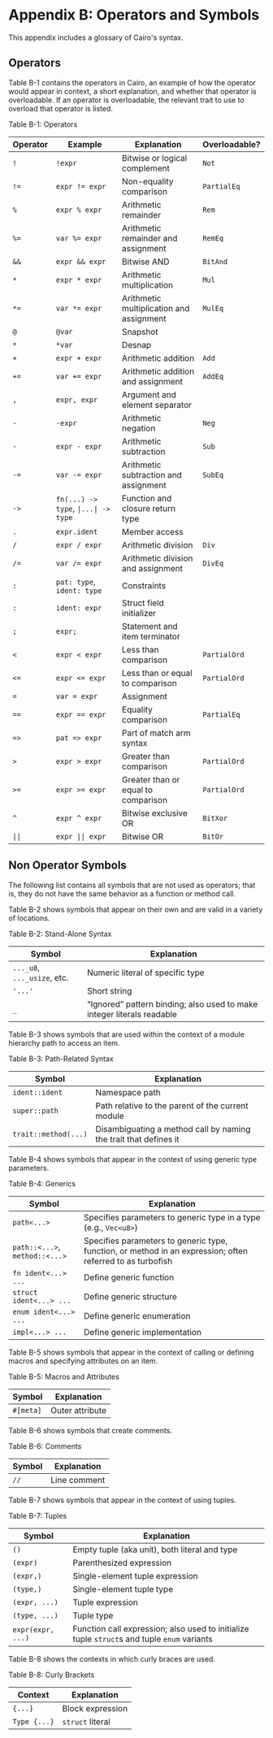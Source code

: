 # Appendix B: Operators and Symbols

This appendix includes a glossary of Cairo's syntax.

## Operators

Table B-1 contains the operators in Cairo, an example of how the operator would appear in context, a short explanation, and whether that operator is overloadable. If an operator is overloadable, the relevant trait to use to overload that operator is listed.

<span class="caption">Table B-1: Operators</span>

| Operator | Example | Explanation | Overloadable? |
|----------|---------|-------------|---------------|
| `!` | `!expr` | Bitwise or logical complement | `Not` |
| `!=` | `expr != expr` | Non-equality comparison | `PartialEq` |
| `%` | `expr % expr` | Arithmetic remainder | `Rem` |
| `%=` | `var %= expr` | Arithmetic remainder and assignment | `RemEq` |
| `&&` | `expr && expr` | Bitwise AND | `BitAnd` |
| `*` | `expr * expr` | Arithmetic multiplication | `Mul` |
| `*=` | `var *= expr` | Arithmetic multiplication and assignment | `MulEq` |
| `@` | `@var` | Snapshot | |
| `*` | `*var` | Desnap | |
| `+` | `expr + expr` | Arithmetic addition | `Add` |
| `+=` | `var += expr` | Arithmetic addition and assignment | `AddEq` |
| `,` | `expr, expr` | Argument and element separator | |
| `-` | `-expr` | Arithmetic negation | `Neg` |
| `-` | `expr - expr` | Arithmetic subtraction | `Sub` |
| `-=` | `var -= expr` | Arithmetic subtraction and assignment | `SubEq` |
| `->` | `fn(...) -> type`, <code>&vert;...&vert; -> type</code> | Function and closure return type | |
| `.` | `expr.ident` | Member access | |
| `/` | `expr / expr` | Arithmetic division | `Div` |
| `/=` | `var /= expr` | Arithmetic division and assignment | `DivEq` |
| `:` | `pat: type`, `ident: type` | Constraints | |
| `:` | `ident: expr` | Struct field initializer | |
| `;` | `expr;` | Statement and item terminator | |
| `<` | `expr < expr` | Less than comparison | `PartialOrd` |
| `<=` | `expr <= expr` | Less than or equal to comparison | `PartialOrd` |
| `=` | `var = expr` | Assignment | |
| `==` | `expr == expr` | Equality comparison | `PartialEq` |
| `=>` | `pat => expr` | Part of match arm syntax | |
| `>` | `expr > expr` | Greater than comparison | `PartialOrd` |
| `>=` | `expr >= expr` | Greater than or equal to comparison | `PartialOrd` |
| `^` | `expr ^ expr` | Bitwise exclusive OR | `BitXor` |
| <code>&vert;&vert;</code> | <code>expr &vert;&vert; expr</code> | Bitwise OR | `BitOr` |

## Non Operator Symbols

The following list contains all symbols that are not used as operators; that is, they do not have the same behavior as a function or method call.

Table B-2 shows symbols that appear on their own and are valid in a variety of locations.

<span class="caption">Table B-2: Stand-Alone Syntax</span>

| Symbol | Explanation |
|--------|-------------|
| `..._u8`, `..._usize`, etc. | Numeric literal of specific type |
| `'...'` | Short string |
| `_` | “Ignored” pattern binding; also used to make integer literals readable |

Table B-3 shows symbols that are used within the context of a module hierarchy path to access an item.

<span class="caption">Table B-3: Path-Related Syntax</span>

| Symbol | Explanation |
|--------|-------------|
| `ident::ident` | Namespace path |
| `super::path` | Path relative to the parent of the current module |
| `trait::method(...)` | Disambiguating a method call by naming the trait that defines it |

Table B-4 shows symbols that appear in the context of using generic type parameters.

<span class="caption">Table B-4: Generics</span>

| Symbol | Explanation |
|--------|-------------|
| `path<...>` | Specifies parameters to generic type in a type (e.g., `Vec<u8>`) |
| `path::<...>`, `method::<...>` | Specifies parameters to generic type, function, or method in an expression; often referred to as turbofish |
| `fn ident<...> ...` | Define generic function |
| `struct ident<...> ...` | Define generic structure |
| `enum ident<...> ...` | Define generic enumeration |
| `impl<...> ...` | Define generic implementation |

Table B-5 shows symbols that appear in the context of calling or defining macros and specifying attributes on an item.

<span class="caption">Table B-5: Macros and Attributes</span>

| Symbol | Explanation |
|--------|-------------|
| `#[meta]` | Outer attribute |

Table B-6 shows symbols that create comments.

<span class="caption">Table B-6: Comments</span>

| Symbol | Explanation |
|--------|-------------|
| `//` | Line comment |

Table B-7 shows symbols that appear in the context of using tuples.

<span class="caption">Table B-7: Tuples</span>


| Symbol | Explanation |
|--------|-------------|
| `()` | Empty tuple (aka unit), both literal and type |
| `(expr)` | Parenthesized expression |
| `(expr,)` | Single-element tuple expression |
| `(type,)` | Single-element tuple type |
| `(expr, ...)` | Tuple expression |
| `(type, ...)` | Tuple type |
| `expr(expr, ...)` | Function call expression; also used to initialize tuple `struct`s and tuple `enum` variants |

Table B-8 shows the contexts in which curly braces are used.

<span class="caption">Table B-8: Curly Brackets</span>

| Context | Explanation |
|---------|-------------|
| `{...}` | Block expression |
| `Type {...}` | `struct` literal |
